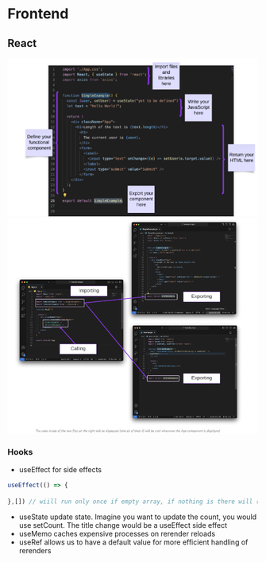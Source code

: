 # Frontend

## React

![alt text](image.png)
![alt text](image-1.png)

### Hooks

- useEffect for side effects

``` javascript
useEffect(() => {

},[]) // wiill run only once if empty array, if nothing is there will rerender multiple times
```

- useState update state. Imagine you want to update the count, you would use setCount. The title change would be a useEffect side effect
- useMemo caches expensive processes on rerender reloads
- useRef allows us to have a default value for more efficient handling of rerenders